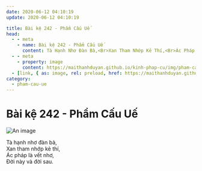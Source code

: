 ```yaml
---
date: 2020-06-12 04:10:19
update: 2020-06-12 04:10:19

title: Bài kệ 242 - Phẩm Cấu Uế
head:
  - - meta
    - name: Bài kệ 242 - Phẩm Cấu Uế
      content: Tà Hạnh Nhơ Đàn Bà,<Br>Xan Tham Nhớp Kẻ Thí,<Br>Ác Pháp Là Vết Nhơ,<Br>Ðời Này Và Đời Sau.<Br>
  - - meta
    - property: image
      content: https://maithanhduyan.github.io/kinh-phap-cu/img/pham-cau-ue/pham-cau-ue-242.jpg
  - [link, { as: image, rel: preload, href: https://maithanhduyan.github.io/kinh-phap-cu/img/pham-cau-ue/pham-cau-ue-242.jpg }]
category:
  - pham-cau-ue
---
```


# Bài kệ 242 - Phẩm Cấu Uế

![An image](/img/pham-cau-ue/pham-cau-ue-242.jpg)

Tà hạnh nhơ đàn bà,<br>Xan tham nhớp kẻ thí,<br>Ác pháp là vết nhơ,<br>Ðời này và đời sau.<br>
